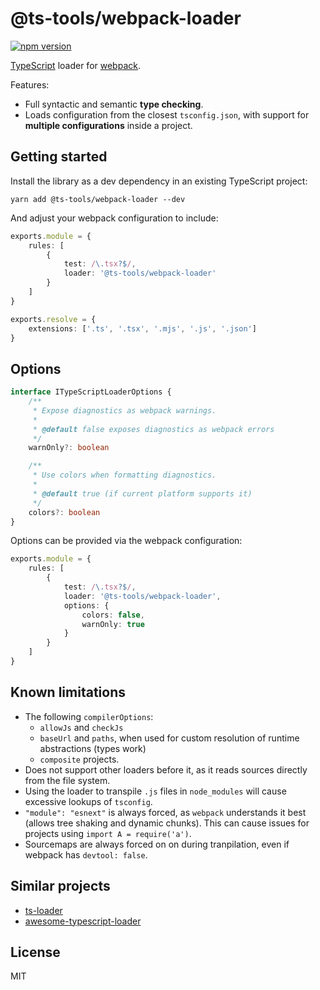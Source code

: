 # @ts-tools/webpack-loader
[![npm version](https://img.shields.io/npm/v/@ts-tools/webpack-loader.svg)](https://www.npmjs.com/package/@ts-tools/webpack-loader)

[TypeScript](https://www.typescriptlang.org/) loader for [webpack](https://webpack.js.org/).

Features:
- Full syntactic and semantic **type checking**.
- Loads configuration from the closest `tsconfig.json`, with support for **multiple configurations** inside a project.

## Getting started

Install the library as a dev dependency in an existing TypeScript project:
```
yarn add @ts-tools/webpack-loader --dev
```

And adjust your webpack configuration to include:
```ts
exports.module = {
    rules: [
        {
            test: /\.tsx?$/,
            loader: '@ts-tools/webpack-loader'
        }
    ]
}

exports.resolve = {
    extensions: ['.ts', '.tsx', '.mjs', '.js', '.json']
}
```

## Options

```ts
interface ITypeScriptLoaderOptions {
    /**
     * Expose diagnostics as webpack warnings.
     *
     * @default false exposes diagnostics as webpack errors
     */
    warnOnly?: boolean

    /**
     * Use colors when formatting diagnostics.
     *
     * @default true (if current platform supports it)
     */
    colors?: boolean
}
```

Options can be provided via the webpack configuration:
```ts
exports.module = {
    rules: [
        {
            test: /\.tsx?$/,
            loader: '@ts-tools/webpack-loader',
            options: {
                colors: false,
                warnOnly: true
            }
        }
    ]
}
```

## Known limitations

- The following `compilerOptions`:
  - `allowJs` and `checkJs`
  - `baseUrl` and `paths`, when used for custom resolution of runtime abstractions (types work)
  - `composite` projects.
- Does not support other loaders before it, as it reads sources directly from the file system.
- Using the loader to transpile `.js` files in `node_modules` will cause excessive lookups of `tsconfig`.
- `"module": "esnext"` is always forced, as `webpack` understands it best (allows tree shaking and dynamic chunks). This can cause issues for projects using `import A = require('a')`.
- Sourcemaps are always forced on on during tranpilation, even if webpack has `devtool: false`. 

## Similar projects

- [ts-loader](https://github.com/TypeStrong/ts-loader)
- [awesome-typescript-loader](https://github.com/s-panferov/awesome-typescript-loader)

## License

MIT
